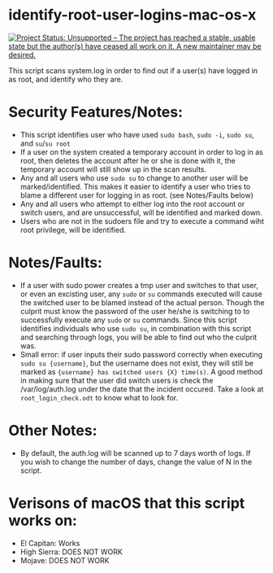 # identify-root-user-logins-mac-os-x

[![Project Status: Unsupported – The project has reached a stable, usable state but the author(s) have ceased all work on it. A new maintainer may be desired.](https://www.repostatus.org/badges/latest/unsupported.svg)](https://www.repostatus.org/#unsupported)

This script scans system.log in order to find out if a user(s) have logged in as root, and identify who they are.

# Security Features/Notes:
- This script identifies user who have used `sudo bash`, `sudo -i`, `sudo su`, and `su`/`su root`
- If a user on the system created a temporary account in order to log in as root, then deletes the account after he or she is done with it, the temporary account will still show up in the scan results.
- Any and all users who use `sudo su` to change to another user will be marked/identified. This makes it easier to identify a user who tries to blame a different user for logging in as root. (see Notes/Faults below)
- Any and all users who attempt to either log into the root account or switch users, and are unsuccessful, will be identified and marked down.
- Users who are not in the sudoers file and try to execute a command wiht root privilege, will be identified.

# Notes/Faults:
- If a user with sudo power creates a tmp user and switches to that user, or even an excisting user, any `sudo` or `su` commands executed will cause the switched user to be blamed instead of the actual person. Though the culprit must know the password of the user he/she is switching to to successfully execute any `sudo` or `su` commands. Since this script identifies individuals who use `sudo su`,
in combination with this script and searching through logs, you will be able to find out who the culprit was.
- Small error: if user inputs their sudo password correctly when executing `sudo su {username}`, but the username does not exist, they will still be marked as `{username} has switched users {X} time(s)`. A good method in making sure that the user did switch users is check the /var/log/auth.log under the date that the incident occured. Take a look at `root_login_check.odt` to know what to look for.

# Other Notes:
- By default, the auth.log will be scanned up to 7 days worth of logs. If you wish to change the number of days, change the value of N in the script.

# Verisons of macOS that this script works on:
- El Capitan: Works
- High Sierra: DOES NOT WORK
- Mojave: DOES NOT WORK 
